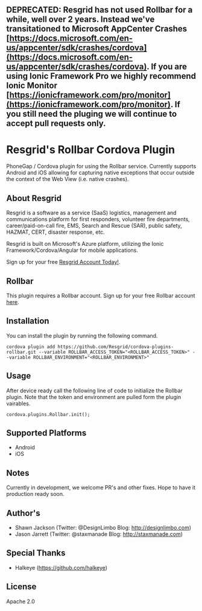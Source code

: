 ## DEPRECATED: Resgrid has not used Rollbar for a while, well over 2 years. Instead we've transitationed to Microsoft AppCenter Crashes [https://docs.microsoft.com/en-us/appcenter/sdk/crashes/cordova](https://docs.microsoft.com/en-us/appcenter/sdk/crashes/cordova). If you are using Ionic Framework Pro we highly recommend Ionic Monitor [https://ionicframework.com/pro/monitor](https://ionicframework.com/pro/monitor). If you still need the pluging we will continue to accept pull requests only.
##

Resgrid's Rollbar Cordova Plugin
==============

PhoneGap / Cordova plugin for using the Rollbar service. Currently supports Android and iOS allowing for capturing native exceptions that occur outside the context of the Web View (i.e. native crashes). 

About Resgrid
-------------
Resgrid is a software as a service (SaaS) logistics, management and communications platform for first responders, volunteer fire departments, career/paid-on-call fire, EMS, Search and Rescue (SAR), public safety, HAZMAT, CERT, disaster response, etc.

Resgrid is built on Microsoft's Azure platform, utilizing the Ionic Framework/Cordova/Angular for mobile applications.

Sign up for your free [Resgrid Account Today!](https://resgrid.com).

Rollbar
-------------

This plugin requires a Rollbar account. Sign up for your free Rollbar account [here](https://rollbar.com/).

## Installation ##
You can install the plugin by running the following command.

```
cordova plugin add https://github.com/Resgrid/cordova-plugins-rollbar.git --variable ROLLBAR_ACCESS_TOKEN="<ROLLBAR_ACCESS_TOKEN>" --variable ROLLBAR_ENVIRONMENT="<ROLLBAR_ENVIRONMENT>"
```

## Usage ##
After device ready call the following line of code to initialize the Rollbar plugin. Note that the token and environment are pulled form the plugin vairables.

```
cordova.plugins.Rollbar.init();
```

## Supported Platforms ##

- Android
- iOS

## Notes ##
Currently in development, we welcome PR's and other fixes. Hope to have it production ready soon.

## Author's ##
* Shawn Jackson (Twitter: @DesignLimbo Blog: http://designlimbo.com)
* Jason Jarrett (Twitter: @staxmanade Blog: http://staxmanade.com)

## Special Thanks ##
* Halkeye (https://github.com/halkeye)

## License ##
Apache 2.0
